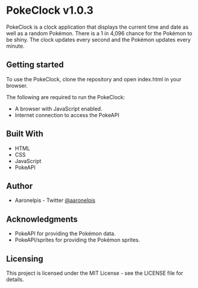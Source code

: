 # PokeClock v1.0.3
PokeClock is a clock application that displays the current time and date as well as a random Pokémon. There is a 1 in 4,096 chance for the Pokémon to be shiny. The clock updates every second and the Pokémon updates every minute.

## Getting started
To use the PokeClock, clone the repository and open index.html in your browser.

The following are required to run the PokeClock:

* A browser with JavaScript enabled.
* Internet connection to access the PokeAPI

## Built With
* HTML
* CSS
* JavaScript
* PokeAPI

## Author
* Aaronelpis - Twitter [@aaronelpis](https://twitter.com/Aaronelpis)

## Acknowledgments
* PokeAPI for providing the Pokémon data.
* PokeAPI/sprites for providing the Pokémon sprites.

## Licensing
This project is licensed under the MIT License - see the LICENSE file for details.
